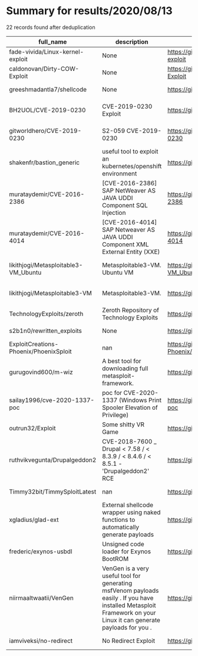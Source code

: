 
# Summary for results/2020/08/13
    
22 records found after deduplication

| full_name | description | html_url | matched_list | matched_count | pushed_at | size | stargazers_count | language | forks_count | vul_ids |
|----------------------------------------|--------------------------------------------------------------------------------------------------------------------------------------------------------------------|-----------------------------------------------------------|-----------------------------------------------------------------------------|-----------------|---------------------------|--------|--------------------|------------|---------------|-------------------|
| fade-vivida/Linux-kernel-exploit | None | https://github.com/fade-vivida/Linux-kernel-exploit | ['exploit'] | 1 | 2020-08-13 12:14:33+00:00 | 3011 | 0 | | 1 | [] |
| caldonovan/Dirty-COW-Exploit | None | https://github.com/caldonovan/Dirty-COW-Exploit | ['exploit'] | 1 | 2020-08-13 18:47:42+00:00 | 94 | 2 | C | 3 | [] |
| greeshmadantla7/shellcode | None | https://github.com/greeshmadantla7/shellcode | ['shellcode'] | 1 | 2020-08-13 15:04:06+00:00 | 0 | 0 | | 0 | [] |
| BH2UOL/CVE-2019-0230 | CVE-2019-0230 Exploit | https://github.com/BH2UOL/CVE-2019-0230 | ['cve-2', 'exploit'] | 2 | 2020-08-13 13:16:49+00:00 | 11 | 36 | Python | 10 | ['CVE-2019-0230'] |
| gitworldhero/CVE-2019-0230 | S2-059 CVE-2019-0230 | https://github.com/gitworldhero/CVE-2019-0230 | ['cve-2'] | 1 | 2020-08-13 12:59:24+00:00 | 0 | 1 | | 0 | ['CVE-2019-0230'] |
| shakenfr/bastion_generic | useful tool to exploit an kubernetes/openshift environment | https://github.com/shakenfr/bastion_generic | ['exploit'] | 1 | 2020-08-13 13:31:57+00:00 | 9 | 0 | Dockerfile | 0 | [] |
| murataydemir/CVE-2016-2386 | [CVE-2016-2386] SAP NetWeaver AS JAVA UDDI Component SQL Injection | https://github.com/murataydemir/CVE-2016-2386 | ['cve-2'] | 1 | 2020-08-13 12:53:19+00:00 | 2 | 3 | | 1 | ['CVE-2016-2386'] |
| murataydemir/CVE-2016-4014 | [CVE-2016-4014] SAP Netweaver AS JAVA UDDI Component XML External Entity (XXE) | https://github.com/murataydemir/CVE-2016-4014 | ['cve-2'] | 1 | 2020-08-13 12:54:13+00:00 | 6 | 3 | | 1 | ['CVE-2016-4014'] |
| likithjogi/Metasploitable3-VM_Ubuntu | Metasploitable3-VM. Ubuntu VM | https://github.com/likithjogi/Metasploitable3-VM_Ubuntu | ['metasploit module OR payload'] | 1 | 2020-08-13 11:38:19+00:00 | 0 | 0 | | 0 | [] |
| likithjogi/Metasploitable3-VM | Metasploitable3-VM. | https://github.com/likithjogi/Metasploitable3-VM | ['metasploit module OR payload'] | 1 | 2020-08-13 11:37:44+00:00 | 0 | 0 | | 0 | [] |
| TechnologyExploits/zeroth | Zeroth Repository of Technology Exploits | https://github.com/TechnologyExploits/zeroth | ['exploit'] | 1 | 2020-08-13 09:32:55+00:00 | 1 | 0 | | 0 | [] |
| s2b1n0/rewritten_exploits | None | https://github.com/s2b1n0/rewritten_exploits | ['exploit'] | 1 | 2020-08-13 02:07:21+00:00 | 1 | 0 | Python | 0 | [] |
| ExploitCreations-Phoenix/PhoenixSploit | nan | https://github.com/ExploitCreations-Phoenix/PhoenixSploit | ['sploit'] | 1 | 2020-08-13 12:46:15+00:00 | 7295 | 0 | nan | 0 | [] |
| gurugovind600/m-wiz | A best tool for downloading full metasploit-framework. | https://github.com/gurugovind600/m-wiz | ['metasploit module OR payload'] | 1 | 2020-08-13 12:43:25+00:00 | 108 | 1 | Shell | 0 | [] |
| sailay1996/cve-2020-1337-poc | poc for CVE-2020-1337 (Windows Print Spooler Elevation of Privilege) | https://github.com/sailay1996/cve-2020-1337-poc | ['cve poc', 'cve-2'] | 2 | 2020-08-13 07:16:12+00:00 | 391 | 162 | PowerShell | 46 | ['CVE-2020-1337'] |
| outrun32/Exploit | Some shitty VR Game | https://github.com/outrun32/Exploit | ['exploit'] | 1 | 2020-08-13 19:42:14+00:00 | 99010 | 0 | C# | 0 | [] |
| ruthvikvegunta/Drupalgeddon2 | CVE-2018-7600 _ Drupal < 7.58 / < 8.3.9 / < 8.4.6 / < 8.5.1 - 'Drupalgeddon2' RCE | https://github.com/ruthvikvegunta/Drupalgeddon2 | ['exploit', 'rce'] | 2 | 2020-08-13 07:23:12+00:00 | 220 | 0 | Python | 1 | ['CVE-2018-7600'] |
| Timmy32bit/TimmySploitLatest | nan | https://github.com/Timmy32bit/TimmySploitLatest | ['sploit'] | 1 | 2020-08-13 04:16:37+00:00 | 55391 | 0 | nan | 0 | [] |
| xgladius/glad-ext | External shellcode wrapper using naked functions to automatically generate payloads | https://github.com/xgladius/glad-ext | ['shellcode'] | 1 | 2020-08-13 23:34:55+00:00 | 49 | 9 | C++ | 0 | [] |
| frederic/exynos-usbdl | Unsigned code loader for Exynos BootROM | https://github.com/frederic/exynos-usbdl | ['exploit'] | 1 | 2020-08-13 07:12:06+00:00 | 44 | 35 | C | 5 | [] |
| niirmaaltwaatii/VenGen | VenGen is a very useful tool for generating msfVenom payloads easily . If you have installed Metasploit Framework on your Linux it can generate payloads for you . | https://github.com/niirmaaltwaatii/VenGen | ['metasploit module OR metasploit payload', 'metasploit module OR payload'] | 2 | 2020-08-13 09:22:57+00:00 | 5 | 4 | Shell | 1 | [] |
| iamviveksi/no-redirect | No Redirect Exploit | https://github.com/iamviveksi/no-redirect | ['exploit'] | 1 | 2020-08-13 11:47:11+00:00 | 161 | 0 | | 0 | [] |
